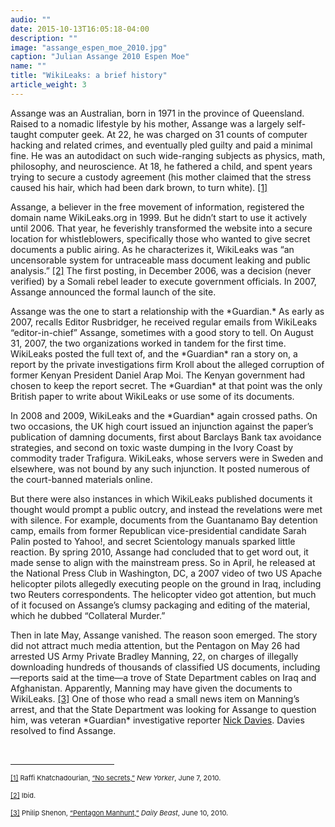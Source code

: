 ```yaml
---
audio: ""
date: 2015-10-13T16:05:18-04:00
description: ""
image: "assange_espen_moe_2010.jpg"
caption: "Julian Assange 2010 Espen Moe"
name: ""
title: "WikiLeaks: a brief history"
article_weight: 3
---
```


<p>
	Assange was an Australian, born in 1971 in the province of Queensland. 
	Raised to a nomadic lifestyle by his mother, Assange was a largely self-taught 
	computer geek. At 22, he was charged on 31 counts of computer hacking and 
	related crimes, and eventually pled guilty and paid a minimal fine. He was 
	an autodidact on such wide-ranging subjects as physics, math, philosophy, 
	and neuroscience. At 18, he fathered a child, and spent years trying to 
	secure a custody agreement (his mother claimed that the stress caused his hair, 
	which had been dark brown, to turn white).
	<a href="#_ftn1" name="_ftnref1" title="">[1]</a>
</p>

<p>
	Assange, a believer in the free movement of information, registered the 
	domain name WikiLeaks.org in 1999. But he didn&rsquo;t start to use it 
	actively until 2006. That year, he feverishly transformed the website 
	into a secure location for whistleblowers, specifically those who wanted 
	to give secret documents a public airing. As he characterizes it, WikiLeaks 
	was &ldquo;an uncensorable system for untraceable mass document leaking and 
	public analysis.&rdquo;
	<a href="case_id_70_id_627.html#_ftn2" name="_ftnref2" title="">[2]</a> 
	The first posting, in December 2006, was a decision (never verified) by a 
	Somali rebel leader to execute government officials. In 2007, Assange 
	announced the formal launch of the site.
</p>

<p>
	Assange was the one to start a relationship with the *Guardian.* 
	As early as 2007, recalls Editor Rusbridger, he received regular emails 
	from WikiLeaks &ldquo;editor-in-chief&rdquo; Assange, sometimes with 
	a good story to tell. On August 31, 2007, the two organizations worked 
	in tandem for the first time. WikiLeaks posted the full text of, and the 
	*Guardian* ran a story on, a report by the private investigations 
	firm Kroll about the alleged corruption of former Kenyan President Daniel Arap Moi. 
	The Kenyan government had chosen to keep the report secret. The *Guardian* 
	at that point was the only British paper to write about WikiLeaks or use some of 
	its documents.
</p>

<p>
	In 2008 and 2009, WikiLeaks and the *Guardian* again crossed paths. On 
	two occasions, the UK high court issued an injunction against the paper&rsquo;s 
	publication of damning documents, first about Barclays Bank tax avoidance strategies, 
	and second on toxic waste dumping in the Ivory Coast by commodity trader 
	Trafigura. WikiLeaks, whose servers were in Sweden and elsewhere, was not 
	bound by any such injunction. It posted numerous of the court-banned materials online.
</p>

<p>
	But there were also instances in which WikiLeaks published documents it thought would 
	prompt a public outcry, and instead the revelations were met with silence. For example, 
	documents from the Guantanamo Bay detention camp, emails from former Republican vice-presidential 
	candidate Sarah Palin posted to Yahoo!, and secret Scientology manuals sparked little reaction. 
	By spring 2010, Assange had concluded that to get word out, it made sense to align with the 
	mainstream press. So in April, he released at the National Press Club in Washington, DC, a 
	2007 video of two US Apache helicopter pilots allegedly executing people on the ground 
	in Iraq, including two Reuters correspondents. The helicopter video got attention, but 
	much of it focused on Assange&rsquo;s clumsy packaging and editing of the material, 
	which he dubbed &ldquo;Collateral Murder.&rdquo;&nbsp;
</p>

<p>
	Then in late May, Assange vanished. The reason soon emerged. The story did not 
	attract much media attention, but the Pentagon on May 26 had arrested US Army 
	Private Bradley Manning, 22, on charges of illegally downloading hundreds of 
	thousands of classified US documents, including&mdash;reports said at the time&mdash;a 
	trove of State Department cables on Iraq and Afghanistan. Apparently, Manning may 
	have given the documents to WikiLeaks.
	<a href="#_ftn3" name="_ftnref3" title="">[3]</a> 
	One of those who read a small news item on Manning&rsquo;s arrest, and that the 
	State Department was looking for Assange to question him, was veteran *Guardian* 
	investigative reporter 
	<a href="biographies/nick-davies/">Nick Davies</a>. Davies resolved to find Assange.
</p>

<div>
	<br clear="all" />
	<hr align="left" size="1" width="33%" />
	<div id="ftn1">
		<p>
			<span style="font-size: 11px;">
			<a href="#_ftnref1" name="_ftn1" title="">[1]</a> 
			Raffi Khatchadourian, 
			<a class="extlink" href="http://www.newyorker.com/reporting/2010/06/07/100607fa_fact_khatchadourian" target="_blank">&ldquo;No secrets,&rdquo;</a> 
			<em>New Yorker</em>, June 7, 2010.
			</span>
		</p>
	</div>
	<div id="ftn2">
		<p>
			<span style="font-size: 11px;">
			<a href="#_ftnref2" name="_ftn2" title="">[2]</a> 
			Ibid.
			</span>
		</p>
	</div>
	<div id="ftn3">
		<p>
			<span style="font-size: 11px;"><a href="#_ftnref3" name="_ftn3" title="">[3]</a> 
			Philip Shenon, 
			<a class="extlink" href="http://www.thedailybeast.com/blogs-and-stories/2010-06-10/wikileaks-founder-julian-assange-hunted-by-pentagon-over-massive-leak/#" target="_blank">
			&ldquo;Pentagon Manhunt,&rdquo;</a> <em>Daily Beast</em>, June 10, 2010.
			</span>
		</p>
	</div>
</div>
</div>